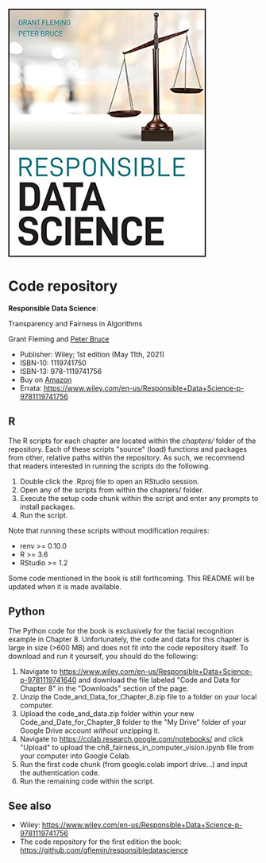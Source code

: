 ![Book cover](/images/responsible_ds_cover.jpg)

# Code repository
**Responsible Data Science**:  

Transparency and Fairness in Algorithms

Grant Fleming and [Peter Bruce](https://www.amazon.com/Peter-Bruce/e/B01N3C4ACN%3Fref=dbs_a_mng_rwt_scns_share)

- Publisher: Wiley; 1st edition (May 11th, 2021)
- ISBN-10: 1119741750
- ISBN-13: 978-1119741756
- Buy on [Amazon](https://www.amazon.com/Responsible-Data-Science-Transparency-Algorithms/dp/1119741750)
- Errata: https://www.wiley.com/en-us/Responsible+Data+Science-p-9781119741756

## R
The R scripts for each chapter are located within the _chapters/_
folder of the repository. Each of these scripts "source" (load) functions 
and packages from other, relative paths within the repository. 
As such, we recommend that readers interested in running the scripts do the following.

1. Double click the .Rproj file to open an RStudio session. 
2. Open any of the scripts from within the chapters/ folder. 
3. Execute the setup code chunk within the script and enter any prompts to install packages.
4. Run the script.

Note that running these scripts without modification requires:

- renv >= 0.10.0
- R >= 3.6
- RStudio >= 1.2

Some code mentioned in the book is still forthcoming. This README will be updated when it is
made available. 

## Python
The Python code for the book is exclusively for the facial recognition
example in Chapter 8. Unfortunately, the code and data for this chapter is 
large in size (>600 MB) and does not fit into the code repository itself. To download and
run it yourself, you should do the following:

1. Navigate to https://www.wiley.com/en-us/Responsible+Data+Science-p-9781119741640 and download the file labeled "Code and Data for Chapter 8" in the "Downloads" section of the page.
2. Unzip the Code_and_Data_for_Chapter_8.zip file to a folder on your local computer. 
3. Upload the code_and_data.zip folder within your new Code_and_Date_for_Chapter_8 folder to the "My Drive" folder of your Google Drive account _without_ unzipping it.
4. Navigate to https://colab.research.google.com/notebooks/ and click "Upload" to upload the 
ch8_fairness_in_computer_vision.ipynb file from your computer into Google Colab.
5. Run the first code chunk (from google.colab import drive...) and input the authentication code.
6. Run the remaining code within the script.

## See also
- Wiley: https://www.wiley.com/en-us/Responsible+Data+Science-p-9781119741756
- The code repository for the first edition the book: https://github.com/gflemin/responsibledatascience